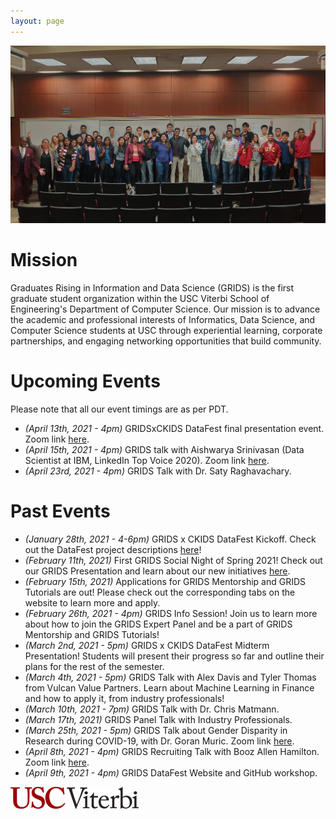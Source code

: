 ```yaml
---
layout: page
---
```


![alt-text](/assets/img/grids_group_photo_new.jpg "GRIDS group photo")

# Mission

Graduates Rising in Information and Data Science (GRIDS) is the first graduate student organization within the USC Viterbi School of Engineering's Department of Computer Science. Our mission is to advance the academic and professional interests of Informatics, Data Science, and Computer Science students at USC through experiential learning, corporate partnerships, and engaging networking opportunities that build community.

# Upcoming Events
Please note that all our event timings are as per PDT.

- *(April 13th, 2021 - 4pm)* GRIDSxCKIDS DataFest final presentation event. Zoom link [here](https://usc.zoom.us/j/91720646879).
- *(April 15th, 2021 - 4pm)* GRIDS talk with Aishwarya Srinivasan (Data Scientist at IBM, LinkedIn Top Voice 2020). Zoom link [here](https://usc.zoom.us/j/99573883298).
- *(April 23rd, 2021 - 4pm)* GRIDS Talk with Dr. Saty Raghavachary.


# Past Events

- *(January 28th, 2021 - 4-6pm)* GRIDS x CKIDS DataFest Kickoff. Check out the DataFest project descriptions [here](https://drive.google.com/file/d/1TC1fV8Q0-FMtkbOSCZ8W23-Cmlt1Leq7/view?usp=sharing)!
- *(February 11th, 2021)* First GRIDS Social Night of Spring 2021! Check out our GRIDS Presentation and learn about our new initiatives [here](https://drive.google.com/file/d/1_FivGOBCWlpvxUlrNIh_PmT7G7vZhvgt/view?usp=sharing).
- *(February 15th, 2021)* Applications for GRIDS Mentorship and GRIDS Tutorials are out! Please check out the corresponding tabs on the website to learn more and apply.
- *(February 26th, 2021 - 4pm)* GRIDS Info Session! Join us to learn more about how to join the GRIDS Expert Panel and be a part of GRIDS Mentorship and GRIDS Tutorials!
- *(March 2nd, 2021 - 5pm)* GRIDS x CKIDS DataFest Midterm Presentation! Students will present their progress so far and outline their plans for the rest of the semester.
- *(March 4th, 2021 - 5pm)* GRIDS Talk with Alex Davis and Tyler Thomas from Vulcan Value Partners. Learn about Machine Learning in Finance and how to apply it, from industry professionals!
- *(March 10th, 2021 - 7pm)* GRIDS Talk with Dr. Chris Matmann.
- *(March 17th, 2021)* GRIDS Panel Talk with Industry Professionals.
- *(March 25th, 2021 - 5pm)* GRIDS Talk about Gender Disparity in Research during COVID-19, with Dr. Goran Muric. Zoom link [here](https://usc.zoom.us/j/99658078975).
- *(April 8th, 2021 - 4pm)* GRIDS Recruiting Talk with Booz Allen Hamilton. Zoom link [here]( https://usc.zoom.us/j/95935386109).
- *(April 9th, 2021 - 4pm)* GRIDS DataFest Website and GitHub workshop.

![alt-text](/assets/img/USC_Viterbi_logo.png "USC Viterbi")
